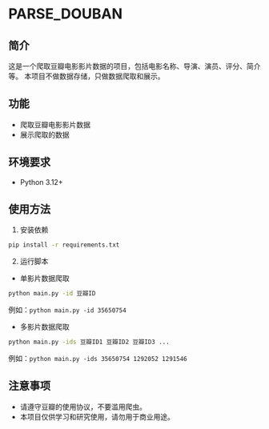 # PARSE_DOUBAN

## 简介

这是一个爬取豆瓣电影影片数据的项目，包括电影名称、导演、演员、评分、简介等。
本项目不做数据存储，只做数据爬取和展示。

## 功能

-   爬取豆瓣电影影片数据
-   展示爬取的数据

## 环境要求

-   Python 3.12+

## 使用方法

1. 安装依赖

```bash
pip install -r requirements.txt
```

2. 运行脚本

-   单影片数据爬取

```bash
python main.py -id 豆瓣ID
```

例如：`python main.py -id 35650754`

-   多影片数据爬取

```bash
python main.py -ids 豆瓣ID1 豆瓣ID2 豆瓣ID3 ...
```

例如：`python main.py -ids 35650754 1292052 1291546`

## 注意事项

-   请遵守豆瓣的使用协议，不要滥用爬虫。
-   本项目仅供学习和研究使用，请勿用于商业用途。
